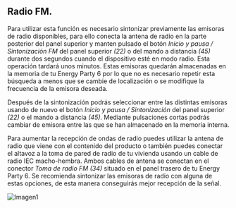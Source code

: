 ## Radio FM.

Para utilizar esta función es necesario sintonizar previamente las emisoras de radio disponibles, para ello conecta la antena de radio en la parte posterior del panel superior y manten pulsado el botón *Inicio y pausa / Sintonización FM* del panel superior *(22)* o del mando a distancia *(45)* durante dos segundos cuando el dispositivo esté en modo radio. Esta operación tardará unos minutos. Estas emisoras quedarán almacenadas en la memoria de tu Energy Party 6 por lo que no es necesario repetir esta búsqueda a menos que se cambie de localización o se modifique la frecuencia de la emisora deseada.

Después de la sintonización podrás seleccionar entre las distintas emisoras usando de nuevo el botón *Inicio y pausa / Sintonización* del panel superior *(22)* o el mando a distancia *(45)*. Mediante pulsaciones cortas podrás cambiar de emisora entre las que se han almacenado en la memoria interna.

Para aumentar la recepción de ondas de radio puedes utilizar la antena de radio que viene con el contenido del producto o también puedes conectar el altavoz a la toma de pared de radio de tu vivienda usando un cable de radio IEC macho-hembra. Ambos cables de antena se conectan en el conector *Toma de radio FM (34)* situado en el panel trasero de tu Energy Party 6. Se recomienda sintonizar las emisoras de radio con alguna de estas opciones, de esta manera conseguirás mejor recepción de la señal.

   ![Imagen1](http://static.energysistem.com/images/manuals/42360/59563b1c48efa.jpg)
   

